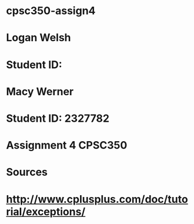 # cpsc350-assign4
# Logan Welsh
# Student ID: 
# Macy Werner 
# Student ID: 2327782
# Assignment 4 CPSC350
#
# Sources
# http://www.cplusplus.com/doc/tutorial/exceptions/
